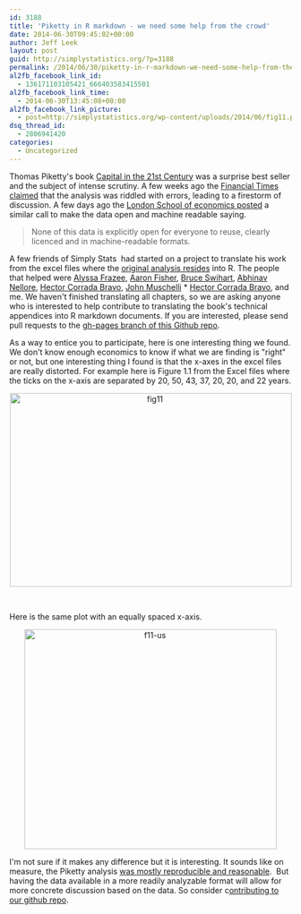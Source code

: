 ```yaml
---
id: 3188
title: 'Piketty in R markdown - we need some help from the crowd'
date: 2014-06-30T09:45:02+00:00
author: Jeff Leek
layout: post
guid: http://simplystatistics.org/?p=3188
permalink: /2014/06/30/piketty-in-r-markdown-we-need-some-help-from-the-crowd/
al2fb_facebook_link_id:
  - 136171103105421_666403583415501
al2fb_facebook_link_time:
  - 2014-06-30T13:45:08+00:00
al2fb_facebook_link_picture:
  - post=http://simplystatistics.org/wp-content/uploads/2014/06/fig11.png
dsq_thread_id:
  - 2806941420
categories:
  - Uncategorized
---
```

Thomas Piketty's book [Capital in the 21st Century](http://www.amazon.com/Capital-Twenty-First-Century-Thomas-Piketty/dp/067443000X) was a surprise best seller and the subject of intense scrutiny. A few weeks ago the [Financial Times claimed](http://www.ft.com/cms/s/2/e1f343ca-e281-11e3-89fd-00144feabdc0.html#axzz33PSo6ySt) that the analysis was riddled with errors, leading to a firestorm of discussion. A few days ago the [London School of economics posted](http://blogs.lse.ac.uk/impactofsocialsciences/2014/05/22/thomas-piketty-data-make-it-open/) a similar call to make the data open and machine readable saying.

> None of this data is explicitly open for everyone to reuse, clearly licenced and in machine-readable formats.

A few friends of Simply Stats  had started on a project to translate his work from the excel files where the [original analysis resides](http://piketty.pse.ens.fr/en/capital21c2) into R. The people that helped were [Alyssa Frazee](http://alyssafrazee.com/), [Aaron Fisher](http://aaronjfisher.wordpress.com/), [Bruce Swihart](http://www.biostat.jhsph.edu/~bswihart/), [Abhinav Nellore](http://www.biostat.jhsph.edu/people/postdocs/nellore.shtml), [Hector Corrada Bravo](http://www.cbcb.umd.edu/~hcorrada/), [John Muschelli](http://biostat.jhsph.edu/~jmuschel/) * [Hector Corrada Bravo](http://www.cbcb.umd.edu/~hcor), and me. We haven't finished translating all chapters, so we are asking anyone who is interested to help contribute to translating the book's technical appendices into R markdown documents. If you are interested, please send pull requests to the [gh-pages branch of this Github repo](https://github.com/jtleek/capitalIn21stCenturyinR/tree/gh-pages).

As a way to entice you to participate, here is one interesting thing we found. We don't know enough economics to know if what we are finding is "right" or not, but one interesting thing I found is that the x-axes in the excel files are really distorted. For example here is Figure 1.1 from the Excel files where the ticks on the x-axis are separated by 20, 50, 43, 37, 20, 20, and 22 years.

<p style="text-align: center;">
  <a href="http://simplystatistics.org/2014/06/30/piketty-in-r-markdown-we-need-some-help-from-the-crowd/fig11/" rel="attachment wp-att-3189"><img class=" wp-image-3189 aligncenter" alt="fig11" src="http://simplystatistics.org/wp-content/uploads/2014/06/fig11.png" width="503" height="346" srcset="http://simplystatistics.org/wp-content/uploads/2014/06/fig11-300x206.png 300w, http://simplystatistics.org/wp-content/uploads/2014/06/fig11-1024x704.png 1024w, http://simplystatistics.org/wp-content/uploads/2014/06/fig11.png 1396w" sizes="(max-width: 503px) 100vw, 503px" /></a>
</p>

&nbsp;

Here is the same plot with an equally spaced x-axis.

<p style="text-align: center;">
  <a href="http://simplystatistics.org/2014/06/30/piketty-in-r-markdown-we-need-some-help-from-the-crowd/f11-us/" rel="attachment wp-att-3190"><img class=" wp-image-3190 aligncenter" alt="f11-us" src="http://simplystatistics.org/wp-content/uploads/2014/06/f11-us.png" width="450" height="393" srcset="http://simplystatistics.org/wp-content/uploads/2014/06/f11-us-300x262.png 300w, http://simplystatistics.org/wp-content/uploads/2014/06/f11-us.png 576w" sizes="(max-width: 450px) 100vw, 450px" /></a>
</p>

<p style="text-align: center;">
  <p style="text-align: left;">
    I'm not sure if it makes any difference but it is interesting. It sounds like on measure, the Piketty analysis <a href="http://simplystatistics.org/2014/06/03/post-piketty-lessons/">was mostly reproducible and reasonable</a>.  But having the data available in a more readily analyzable format will allow for more concrete discussion based on the data. So consider c<a href="https://github.com/jtleek/capitalIn21stCenturyinR/tree/gh-pages">ontributing to our github repo</a>.
  </p>